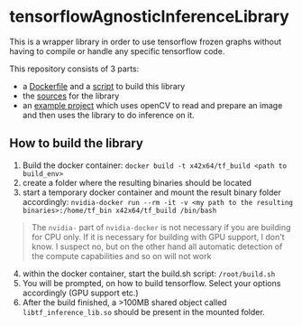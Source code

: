 # tensorflowAgnosticInferenceLibrary

This is a wrapper library in order to use tensorflow frozen graphs without having to compile or handle any specific tensorflow code.

This repository consists of 3 parts:
* a [Dockerfile](build_env/Dockerfile) and a [script](build_env/build.sh) to build this library
* the [sources](src/tf_inference_lib) for the library
* an [example project](src/inference_opencv) which uses openCV to read and prepare an image and then uses the library to do inference on it.

## How to build the library

1. Build the docker container: `docker build -t x42x64/tf_build <path to build_env>`
2. create a folder where the resulting binaries should be located
3. start a temporary docker container and mount the result binary folder accordingly: `nvidia-docker run --rm -it -v <my path to the resulting binaries>:/home/tf_bin x42x64/tf_build /bin/bash`

> The `nvidia-` part of `nvidia-docker` is not necessary if you are building for CPU only.
> If it is necessary for building with GPU support, I don't know. I suspect no, but on the other hand all automatic detection of the compute capabilities and so on will not work

4. within the docker container, start the build.sh script: `/root/build.sh`
5. You will be prompted, on how to build tensorflow. Select your options accordingly (GPU support etc.)
6. After the build finished, a >100MB shared object called `libtf_inference_lib.so` should be present in the mounted folder.
